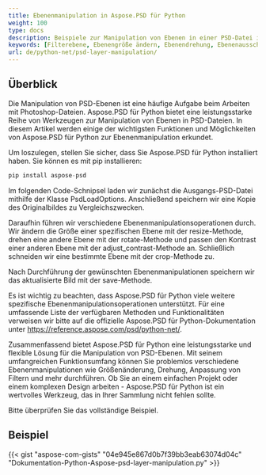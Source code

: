 ```yaml
---
title: Ebenenmanipulation in Aspose.PSD für Python
weight: 100
type: docs
description: Beispiele zur Manipulation von Ebenen in einer PSD-Datei in Python
keywords: [Filterebene, Ebenengröße ändern, Ebenendrehung, Ebenenausschnitt, PSD-Filter, Ebenenmanipulation, Ebenenaktualisierung, PSD-API, Python, Codebeispiel]
url: de/python-net/psd-layer-manipulation/
---
```


## **Überblick**

Die Manipulation von PSD-Ebenen ist eine häufige Aufgabe beim Arbeiten mit Photoshop-Dateien. Aspose.PSD für Python bietet eine leistungsstarke Reihe von Werkzeugen zur Manipulation von Ebenen in PSD-Dateien. In diesem Artikel werden einige der wichtigsten Funktionen und Möglichkeiten von Aspose.PSD für Python zur Ebenenmanipulation erkundet.

Um loszulegen, stellen Sie sicher, dass Sie Aspose.PSD für Python installiert haben. Sie können es mit pip installieren:

```python
pip install aspose-psd
```

Im folgenden Code-Schnipsel laden wir zunächst die Ausgangs-PSD-Datei mithilfe der Klasse PsdLoadOptions. Anschließend speichern wir eine Kopie des Originalbildes zu Vergleichszwecken.

Daraufhin führen wir verschiedene Ebenenmanipulationsoperationen durch. Wir ändern die Größe einer spezifischen Ebene mit der resize-Methode, drehen eine andere Ebene mit der rotate-Methode und passen den Kontrast einer anderen Ebene mit der adjust_contrast-Methode an. Schließlich schneiden wir eine bestimmte Ebene mit der crop-Methode zu.

Nach Durchführung der gewünschten Ebenenmanipulationen speichern wir das aktualisierte Bild mit der save-Methode.

Es ist wichtig zu beachten, dass Aspose.PSD für Python viele weitere spezifische Ebenenmanipulationsoperationen unterstützt. Für eine umfassende Liste der verfügbaren Methoden und Funktionalitäten verweisen wir bitte auf die offizielle Aspose.PSD für Python-Dokumentation unter https://reference.aspose.com/psd/python-net/.

Zusammenfassend bietet Aspose.PSD für Python eine leistungsstarke und flexible Lösung für die Manipulation von PSD-Ebenen. Mit seinem umfangreichen Funktionsumfang können Sie problemlos verschiedene Ebenenmanipulationen wie Größenänderung, Drehung, Anpassung von Filtern und mehr durchführen. Ob Sie an einem einfachen Projekt oder einem komplexen Design arbeiten - Aspose.PSD für Python ist ein wertvolles Werkzeug, das in Ihrer Sammlung nicht fehlen sollte.

Bitte überprüfen Sie das vollständige Beispiel.

## **Beispiel**
{{< gist "aspose-com-gists" "04e945e867d0b7f39bb3eab63074d04c" "Dokumentation-Python-Aspose-psd-layer-manipulation.py" >}}
